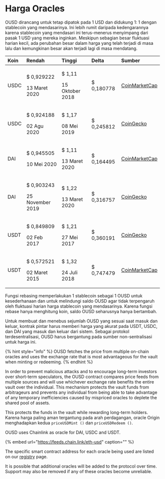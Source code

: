 # Harga Oracles

OUSD dirancang untuk tetap dipatok pada 1 USD dan didukung 1: 1 dengan stablecoin yang mendasarinya. Ini lebih rumit daripada kedengarannya karena stablecoin yang mendasari ini terus-menerus menyimpang dari pasak 1 USD yang mereka inginkan. Meskipun sebagian besar fluktuasi harian kecil, ada perubahan besar dalam harga yang telah terjadi di masa lalu dan kemungkinan besar akan terjadi lagi di masa mendatang.

<table>
  <thead>
    <tr>
      <th style="text-align:left">Koin</th>
      <th style="text-align:left"><b>Rendah</b>
      </th>
      <th style="text-align:left"><b>Tinggi</b>
      </th>
      <th style="text-align:left"><b>Delta</b>
      </th>
      <th style="text-align:left"><b>Sumber</b>
      </th>
    </tr>
  </thead>
  <tbody>
    <tr>
      <td style="text-align:left">USDC</td>
      <td style="text-align:left">
        <p>$ 0,929222</p>
        <p>13 Maret 2020</p>
      </td>
      <td style="text-align:left">
        <p>$ 1,11</p>
        <p>15 Oktober 2018</p>
      </td>
      <td style="text-align:left">$ 0,180778</td>
      <td style="text-align:left"><a href="https://coinmarketcap.com/currencies/usd-coin/">CoinMarketCap</a>
      </td>
    </tr>
    <tr>
      <td style="text-align:left">USDC</td>
      <td style="text-align:left">
        <p>$ 0,924188</p>
        <p>02 Agu 2020</p>
      </td>
      <td style="text-align:left">
        <p>$ 1,17</p>
        <p>08 Mei 2019</p>
      </td>
      <td style="text-align:left">$ 0,245812</td>
      <td style="text-align:left"><a href="https://www.coingecko.com/en/coins/usd-coin">CoinGecko</a>
      </td>
    </tr>
    <tr>
      <td style="text-align:left">DAI</td>
      <td style="text-align:left">
        <p>$ 0,945505</p>
        <p>10 Mei 2020</p>
      </td>
      <td style="text-align:left">
        <p>$ 1,11</p>
        <p>13 Maret 2020</p>
      </td>
      <td style="text-align:left">$ 0,164495</td>
      <td style="text-align:left"><a href="https://coinmarketcap.com/currencies/multi-collateral-dai/">CoinMarketCap</a>
      </td>
    </tr>
    <tr>
      <td style="text-align:left">DAI</td>
      <td style="text-align:left">
        <p>$ 0,903243</p>
        <p>25 November 2019</p>
      </td>
      <td style="text-align:left">
        <p>$ 1,22</p>
        <p>13 Maret 2020</p>
      </td>
      <td style="text-align:left">$ 0,316757</td>
      <td style="text-align:left"><a href="https://www.coingecko.com/en/coins/dai">CoinGecko</a>
      </td>
    </tr>
    <tr>
      <td style="text-align:left">USDT</td>
      <td style="text-align:left">
        <p>$ 0,849809</p>
        <p>02 Feb 2017</p>
      </td>
      <td style="text-align:left">
        <p>$ 1,21</p>
        <p>27 Mei 2017</p>
      </td>
      <td style="text-align:left">$ 0,360191</td>
      <td style="text-align:left"><a href="https://www.coingecko.com/en/coins/tether">CoinGecko</a>
      </td>
    </tr>
    <tr>
      <td style="text-align:left">USDT</td>
      <td style="text-align:left">
        <p>$ 0,572521</p>
        <p>02 Maret 2015</p>
      </td>
      <td style="text-align:left">
        <p>$ 1,32</p>
        <p>24 Juli 2018</p>
      </td>
      <td style="text-align:left">$ 0,747479</td>
      <td style="text-align:left"><a href="https://coinmarketcap.com/currencies/tether/">CoinMarketCap</a>
      </td>
    </tr>
  </tbody>
</table>

Fungsi rebasing memperlakukan 1 stablecoin sebagai 1 OUSD untuk kesederhanaan dan untuk melindungi saldo OUSD agar tidak terpengaruh oleh fluktuasi harian harga stablecoin yang mendasarinya. Karena fungsi rebase hanya menghitung koin, saldo OUSD seharusnya hanya bertambah.

Untuk membuat dan menebus sejumlah OUSD yang sesuai saat masuk dan keluar, kontrak pintar harus memberi harga yang akurat pada USDT, USDC, dan DAI yang masuk dan keluar dari sistem. Sebagai protokol terdesentralisasi, OUSD harus bergantung pada sumber non-sentralisasi untuk harga ini.

{% hint style="info" %}
OUSD fetches the price from multiple on-chain oracles and uses the exchange rate that is most advantageous for the vault when minting or redeeming.
{% endhint %}

In order to prevent malicious attacks and to encourage long-term investors over short-term speculators, the OUSD contract compares price feeds from multiple sources and will use whichever exchange rate benefits the entire vault over the individual. This mechanism protects the vault funds from arbitrageurs and prevents any individual from being able to take advantage of any temporary inefficiencies caused by mispriced oracles to deplete the shared pool of assets.

This protects the funds in the vault while rewarding long-term holders. Karena harga paling aman tergantung pada arah perdagangan, oracle Origin menghadapkan kedua `priceUSDMint ()` dan `priceUSDRedeem ()`.

OUSD uses Chainlink as oracle for DAI, USDC and USDT.

{% embed url="https://feeds.chain.link/eth-usd" caption="" %}

The specific smart contract address for each oracle being used are listed on our [registry](../../smart-contracts/registry.md) page.

It is possible that additional oracles will be added to the protocol over time. Support may also be removed if any of these oracles become unreliable.

